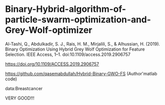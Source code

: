 # Binary-Hybrid-algorithm-of-particle-swarm-optimization-and-Grey-Wolf-optimizer
Al-Tashi, Q., Abdulkadir, S. J., Rais, H. M., Mirjalili, S., &amp; Alhussian, H. (2019). Binary Optimization Using Hybrid Grey Wolf Optimization for Feature Selection. IEEE Access, 1–1. doi:10.1109/access.2019.2906757 


https://doi.org/10.1109/ACCESS.2019.2906757

https://github.com/qasemabdullah/Hybrid-Binary-GWO-FS (Author'matlab code)

data:Breastcancer

VERY GOOD!!!
